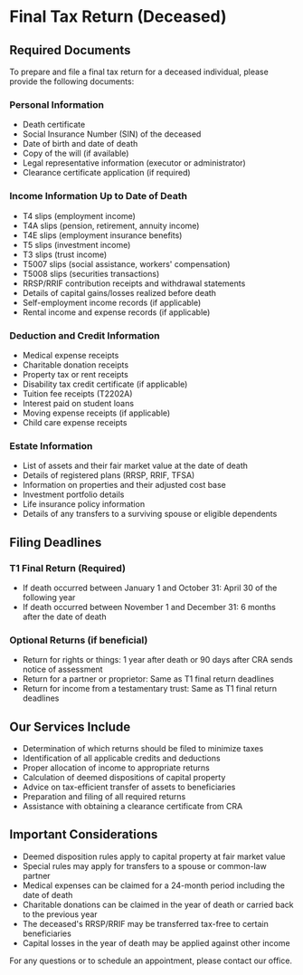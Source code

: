 # Final Tax Return (Deceased)

## Required Documents

To prepare and file a final tax return for a deceased individual, please provide the following documents:

### Personal Information
- Death certificate
- Social Insurance Number (SIN) of the deceased
- Date of birth and date of death
- Copy of the will (if available)
- Legal representative information (executor or administrator)
- Clearance certificate application (if required)

### Income Information Up to Date of Death
- T4 slips (employment income)
- T4A slips (pension, retirement, annuity income)
- T4E slips (employment insurance benefits)
- T5 slips (investment income)
- T3 slips (trust income)
- T5007 slips (social assistance, workers' compensation)
- T5008 slips (securities transactions)
- RRSP/RRIF contribution receipts and withdrawal statements
- Details of capital gains/losses realized before death
- Self-employment income records (if applicable)
- Rental income and expense records (if applicable)

### Deduction and Credit Information
- Medical expense receipts
- Charitable donation receipts
- Property tax or rent receipts
- Disability tax credit certificate (if applicable)
- Tuition fee receipts (T2202A)
- Interest paid on student loans
- Moving expense receipts (if applicable)
- Child care expense receipts

### Estate Information
- List of assets and their fair market value at the date of death
- Details of registered plans (RRSP, RRIF, TFSA)
- Information on properties and their adjusted cost base
- Investment portfolio details
- Life insurance policy information
- Details of any transfers to a surviving spouse or eligible dependents

## Filing Deadlines

### T1 Final Return (Required)
- If death occurred between January 1 and October 31: April 30 of the following year
- If death occurred between November 1 and December 31: 6 months after the date of death

### Optional Returns (if beneficial)
- Return for rights or things: 1 year after death or 90 days after CRA sends notice of assessment
- Return for a partner or proprietor: Same as T1 final return deadlines
- Return for income from a testamentary trust: Same as T1 final return deadlines

## Our Services Include

- Determination of which returns should be filed to minimize taxes
- Identification of all applicable credits and deductions
- Proper allocation of income to appropriate returns
- Calculation of deemed dispositions of capital property
- Advice on tax-efficient transfer of assets to beneficiaries
- Preparation and filing of all required returns
- Assistance with obtaining a clearance certificate from CRA

## Important Considerations

- Deemed disposition rules apply to capital property at fair market value
- Special rules may apply for transfers to a spouse or common-law partner
- Medical expenses can be claimed for a 24-month period including the date of death
- Charitable donations can be claimed in the year of death or carried back to the previous year
- The deceased's RRSP/RRIF may be transferred tax-free to certain beneficiaries
- Capital losses in the year of death may be applied against other income

For any questions or to schedule an appointment, please contact our office.